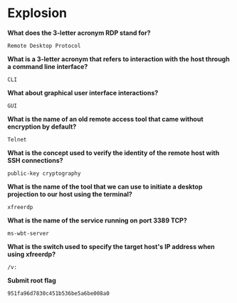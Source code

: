 # Explosion

<!-- <img src="https://www.hackthebox.com/storage/avatars/ca1623de6e76873fd49e0e99db53f08f.png" width="150" height="150" align="right"> -->

**What does the 3-letter acronym RDP stand for?**

    Remote Desktop Protocol

**What is a 3-letter acronym that refers to interaction with the host through a command line interface?**

    CLI
**What about graphical user interface interactions?**

    GUI

**What is the name of an old remote access tool that came without encryption by default?**

    Telnet
**What is the concept used to verify the identity of the remote host with SSH connections?**

    public-key cryptography

**What is the name of the tool that we can use to initiate a desktop projection to our host using the terminal?**

    xfreerdp

**What is the name of the service running on port 3389 TCP?**

    ms-wbt-server

**What is the switch used to specify the target host's IP address when using xfreerdp?**

    /v:

**Submit root flag**

    951fa96d7830c451b536be5a6be008a0
